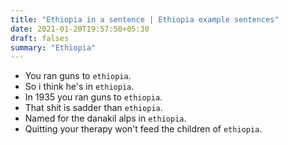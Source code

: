 ```yaml
---
title: "Ethiopia in a sentence | Ethiopia example sentences"
date: 2021-01-20T19:57:50+05:30
draft: falses
summary: "Ethiopia"
---
```

- You ran guns to `ethiopia`.
- So i think he's in `ethiopia`.
- In 1935 you ran guns to `ethiopia`.
- That shit is sadder than `ethiopia`.
- Named for the danakil alps in `ethiopia`.
- Quitting your therapy won't feed the children of `ethiopia`.
                 
